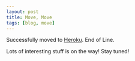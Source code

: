 ```yaml
--- 
layout: post
title: Move, Move
tags: [blog, move] 
---
```


Successfully moved to [Heroku](http://www.heroku.com). End of Line.

Lots of interesting stuff is on the way! Stay tuned!
